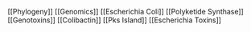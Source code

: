 [[Phylogeny]]
[[Genomics]]
[[Escherichia Coli]]
[[Polyketide Synthase]]
[[Genotoxins]]
[[Colibactin]]
[[Pks Island]]
[[Escherichia Toxins]]
